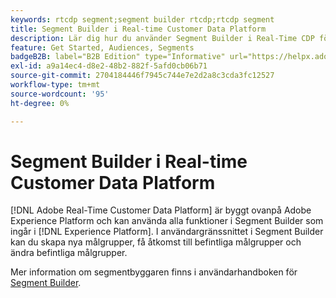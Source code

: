 ```yaml
---
keywords: rtcdp segment;segment builder rtcdp;rtcdp segment
title: Segment Builder i Real-time Customer Data Platform
description: Lär dig hur du använder Segment Builder i Real-Time CDP för att definiera målgrupper.
feature: Get Started, Audiences, Segments
badgeB2B: label="B2B Edition" type="Informative" url="https://helpx.adobe.com/se/legal/product-descriptions/real-time-customer-data-platform-b2b-edition-prime-and-ultimate-packages.html newtab=true"
exl-id: a9a14ec4-d8e2-48b2-882f-5afd0cb06b71
source-git-commit: 2704184446f7945c744e7e2d2a8c3cda3fc12527
workflow-type: tm+mt
source-wordcount: '95'
ht-degree: 0%

---
```


# Segment Builder i Real-time Customer Data Platform

[!DNL Adobe Real-Time Customer Data Platform] är byggt ovanpå Adobe Experience Platform och kan använda alla funktioner i Segment Builder som ingår i [!DNL Experience Platform]. I användargränssnittet i Segment Builder kan du skapa nya målgrupper, få åtkomst till befintliga målgrupper och ändra befintliga målgrupper.

Mer information om segmentbyggaren finns i användarhandboken för [Segment Builder](../../segmentation/ui/segment-builder.md).
